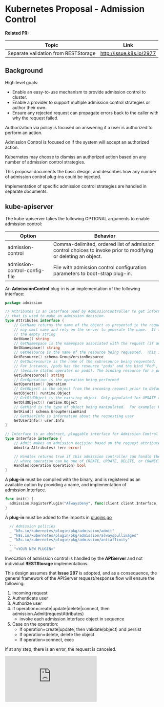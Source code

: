 # Kubernetes Proposal - Admission Control

**Related PR:**

| Topic | Link |
| ----- | ---- |
| Separate validation from RESTStorage | http://issue.k8s.io/2977 |

## Background

High level goals:
* Enable an easy-to-use mechanism to provide admission control to cluster.
* Enable a provider to support multiple admission control strategies or author
their own.
* Ensure any rejected request can propagate errors back to the caller with why
the request failed.

Authorization via policy is focused on answering if a user is authorized to
perform an action.

Admission Control is focused on if the system will accept an authorized action.

Kubernetes may choose to dismiss an authorized action based on any number of
admission control strategies.

This proposal documents the basic design, and describes how any number of
admission control plug-ins could be injected.

Implementation of specific admission control strategies are handled in separate
documents.

## kube-apiserver

The kube-apiserver takes the following OPTIONAL arguments to enable admission
control:

| Option | Behavior |
| ------ | -------- |
| admission-control | Comma-delimited, ordered list of admission control choices to invoke prior to modifying or deleting an object. |
| admission-control-config-file | File with admission control configuration parameters to boot-strap plug-in. |

An **AdmissionControl** plug-in is an implementation of the following interface:

```go
package admission

// Attributes is an interface used by AdmissionController to get information about a request
// that is used to make an admission decision.
type Attributes interface {
	// GetName returns the name of the object as presented in the request.  On a CREATE operation, the client
	// may omit name and rely on the server to generate the name.  If that is the case, this method will return
	// the empty string
	GetName() string
	// GetNamespace is the namespace associated with the request (if any)
	GetNamespace() string
	// GetResource is the name of the resource being requested.  This is not the kind.  For example: pods
	GetResource() schema.GroupVersionResource
	// GetSubresource is the name of the subresource being requested.  This is a different resource, scoped to the parent resource, but it may have a different kind.
	// For instance, /pods has the resource "pods" and the kind "Pod", while /pods/foo/status has the resource "pods", the sub resource "status", and the kind "Pod"
	// (because status operates on pods). The binding resource for a pod though may be /pods/foo/binding, which has resource "pods", subresource "binding", and kind "Binding".
	GetSubresource() string
	// GetOperation is the operation being performed
	GetOperation() Operation
	// GetObject is the object from the incoming request prior to default values being applied
	GetObject() runtime.Object
	// GetOldObject is the existing object. Only populated for UPDATE requests.
	GetOldObject() runtime.Object
	// GetKind is the type of object being manipulated.  For example: Pod
	GetKind() schema.GroupVersionKind
	// GetUserInfo is information about the requesting user
	GetUserInfo() user.Info
}

// Interface is an abstract, pluggable interface for Admission Control decisions.
type Interface interface {
	// Admit makes an admission decision based on the request attributes
	Admit(a Attributes) (err error)

	// Handles returns true if this admission controller can handle the given operation
	// where operation can be one of CREATE, UPDATE, DELETE, or CONNECT
	Handles(operation Operation) bool
}
```

A **plug-in** must be compiled with the binary, and is registered as an
available option by providing a name, and implementation of admission.Interface.

```go
func init() {
  admission.RegisterPlugin("AlwaysDeny", func(client client.Interface, config io.Reader) (admission.Interface, error) { return NewAlwaysDeny(), nil })
}
```

A **plug-in** must be added to the imports in [plugins.go](../../cmd/kube-apiserver/app/plugins.go)

```go
  // Admission policies
  _ "k8s.io/kubernetes/plugin/pkg/admission/admit"
  _ "k8s.io/kubernetes/plugin/pkg/admission/alwayspullimages"
  _ "k8s.io/kubernetes/plugin/pkg/admission/antiaffinity"
  ...
  _ "<YOUR NEW PLUGIN>"
```

Invocation of admission control is handled by the **APIServer** and not
individual **RESTStorage** implementations.

This design assumes that **Issue 297** is adopted, and as a consequence, the
general framework of the APIServer request/response flow will ensure the
following:

1. Incoming request
2. Authenticate user
3. Authorize user
4. If operation=create|update|delete|connect, then admission.Admit(requestAttributes)
   - invoke each admission.Interface object in sequence
5. Case on the operation:
   - If operation=create|update, then validate(object) and persist
   - If operation=delete, delete the object
   - If operation=connect, exec

If at any step, there is an error, the request is canceled.


<!-- BEGIN MUNGE: GENERATED_ANALYTICS -->
[![Analytics](https://kubernetes-site.appspot.com/UA-36037335-10/GitHub/docs/design/admission_control.md?pixel)]()
<!-- END MUNGE: GENERATED_ANALYTICS -->
